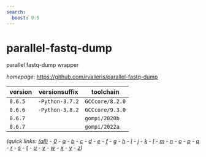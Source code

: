 ```yaml
---
search:
  boost: 0.5
---
```

# parallel-fastq-dump

parallel fastq-dump wrapper

*homepage*: <https://github.com/rvalieris/parallel-fastq-dump>

version | versionsuffix | toolchain
--------|---------------|----------
``0.6.5`` | ``-Python-3.7.2`` | ``GCCcore/8.2.0``
``0.6.6`` | ``-Python-3.8.2`` | ``GCCcore/9.3.0``
``0.6.7`` |  | ``gompi/2020b``
``0.6.7`` |  | ``gompi/2022a``


*(quick links: [(all)](../index.md) - [0](../0/index.md) - [a](../a/index.md) - [b](../b/index.md) - [c](../c/index.md) - [d](../d/index.md) - [e](../e/index.md) - [f](../f/index.md) - [g](../g/index.md) - [h](../h/index.md) - [i](../i/index.md) - [j](../j/index.md) - [k](../k/index.md) - [l](../l/index.md) - [m](../m/index.md) - [n](../n/index.md) - [o](../o/index.md) - [p](../p/index.md) - [q](../q/index.md) - [r](../r/index.md) - [s](../s/index.md) - [t](../t/index.md) - [u](../u/index.md) - [v](../v/index.md) - [w](../w/index.md) - [x](../x/index.md) - [y](../y/index.md) - [z](../z/index.md))*


